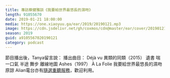 ```yaml
---
title: 專訪蔡健雅談《我要給世界最悠長的濕吻》
length: 91055670
date: 2019-01-21 18:00:00
media: https://one.xiaoyuu.ga/ear/2019/20190121.mp3
image: https://cdn.jsdelivr.net/gh/coxmos/cdn@master/ear/cover/20190121.jpeg
season: 2019
guid: a9105567020190121
category: podcast
---
```


節目播出後，Tanya留言說：
播出曲目：
Déjà vu
異類的同類（2015）
遺書
喘一口氣
半途
舞步
離線地圖
Ashes（1997）
À La Folie
我要給世界最悠長的濕吻
原諒
Alian電台亦有<a href="http://alian963.ipcf.org.tw/programs_view.php">隨選重聽服務</a>，歡迎利用。

